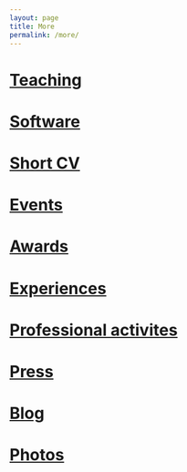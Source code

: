 ```yaml
---
layout: page
title: More
permalink: /more/
---
```


# <a href="{{site.baseurl}}/more/teaching"> Teaching </a>
# <a href="{{site.baseurl}}/more/software"> Software </a>
# <a href="{{site.baseurl}}/more/short-cv"> Short CV </a>
# <a href="{{site.baseurl}}/more/events"> Events </a>
# <a href="{{site.baseurl}}/more/awards"> Awards </a>
# <a href="{{site.baseurl}}/more/experiences"> Experiences </a>
# <a href="{{site.baseurl}}/more/professional-activities"> Professional activites </a>
# <a href="{{site.baseurl}}/more/press"> Press </a>
# <a href="{{site.baseurl}}/more/blog"> Blog </a>
# <a href="{{site.baseurl}}/more/photos"> Photos </a>
